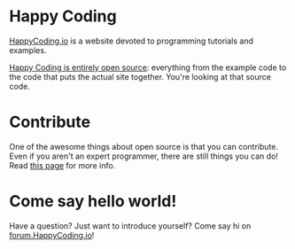 # Happy Coding

[HappyCoding.io](http://HappyCoding.io) is a website devoted to programming tutorials and examples.

[Happy Coding is entirely open source](http://happycoding.io/license.html): everything from the example code to the code that puts the actual site together. You're looking at that source code.

# Contribute

One of the awesome things about open source is that you can contribute. Even if you aren't an expert programmer, there are still things you can do! Read [this page](https://github.com/KevinWorkman/HappyCoding/wiki/Contributing) for more info.

# Come say hello world!

Have a question? Just want to introduce yourself? Come say hi on [forum.HappyCoding.io](http://forum.HappyCoding.io)!
